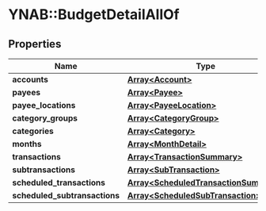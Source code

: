 # YNAB::BudgetDetailAllOf

## Properties

| Name | Type | Description | Notes |
| ---- | ---- | ----------- | ----- |
| **accounts** | [**Array&lt;Account&gt;**](Account.md) |  | [optional] |
| **payees** | [**Array&lt;Payee&gt;**](Payee.md) |  | [optional] |
| **payee_locations** | [**Array&lt;PayeeLocation&gt;**](PayeeLocation.md) |  | [optional] |
| **category_groups** | [**Array&lt;CategoryGroup&gt;**](CategoryGroup.md) |  | [optional] |
| **categories** | [**Array&lt;Category&gt;**](Category.md) |  | [optional] |
| **months** | [**Array&lt;MonthDetail&gt;**](MonthDetail.md) |  | [optional] |
| **transactions** | [**Array&lt;TransactionSummary&gt;**](TransactionSummary.md) |  | [optional] |
| **subtransactions** | [**Array&lt;SubTransaction&gt;**](SubTransaction.md) |  | [optional] |
| **scheduled_transactions** | [**Array&lt;ScheduledTransactionSummary&gt;**](ScheduledTransactionSummary.md) |  | [optional] |
| **scheduled_subtransactions** | [**Array&lt;ScheduledSubTransaction&gt;**](ScheduledSubTransaction.md) |  | [optional] |

